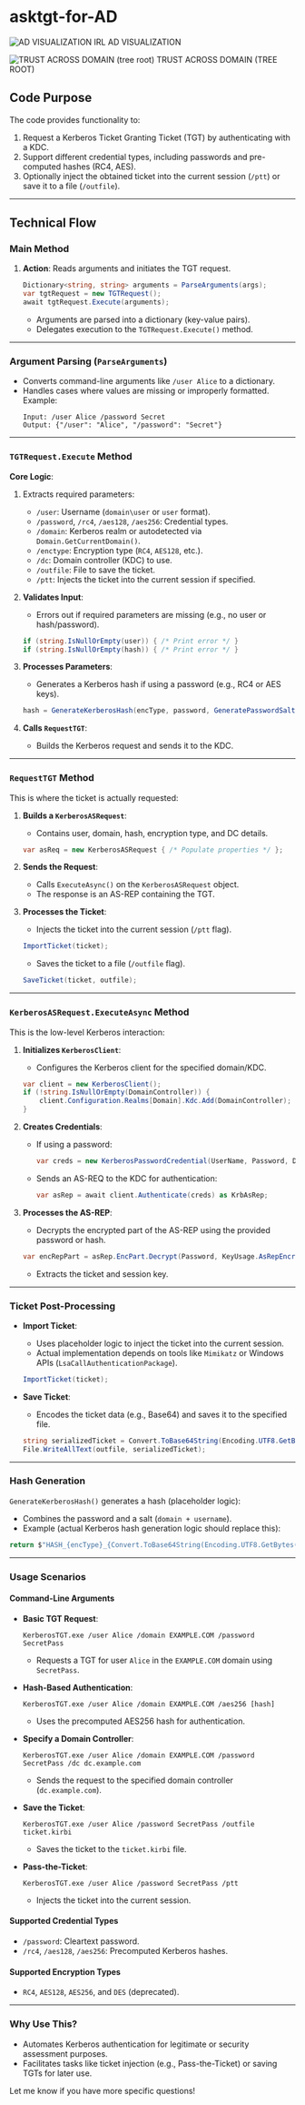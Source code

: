 # asktgt-for-AD

![AD VISUALIZATION IRL](https://github.com/user-attachments/assets/e380a61f-7227-4958-994f-d333ecd16d6e)
AD VISUALIZATION


![TRUST ACROSS DOMAIN (tree root)](https://github.com/user-attachments/assets/f37fc76b-8749-4e5e-9f2d-0e1792b34152)
TRUST ACROSS DOMAIN (TREE ROOT)

## **Code Purpose**
The code provides functionality to:
1. Request a Kerberos Ticket Granting Ticket (TGT) by authenticating with a KDC.
2. Support different credential types, including passwords and pre-computed hashes (RC4, AES).
3. Optionally inject the obtained ticket into the current session (`/ptt`) or save it to a file (`/outfile`).

---

## **Technical Flow**

### **Main Method**
1. **Action**: Reads arguments and initiates the TGT request.
   ```csharp
   Dictionary<string, string> arguments = ParseArguments(args);
   var tgtRequest = new TGTRequest();
   await tgtRequest.Execute(arguments);
   ```
   - Arguments are parsed into a dictionary (key-value pairs).
   - Delegates execution to the `TGTRequest.Execute()` method.

---

### **Argument Parsing** (`ParseArguments`)
- Converts command-line arguments like `/user Alice` to a dictionary.
- Handles cases where values are missing or improperly formatted.
  Example:
  ```plaintext
  Input: /user Alice /password Secret
  Output: {"/user": "Alice", "/password": "Secret"}
  ```

---

### **`TGTRequest.Execute` Method**
**Core Logic**:
1. Extracts required parameters:
   - `/user`: Username (`domain\user` or `user` format).
   - `/password`, `/rc4`, `/aes128`, `/aes256`: Credential types.
   - `/domain`: Kerberos realm or autodetected via `Domain.GetCurrentDomain()`.
   - `/enctype`: Encryption type (`RC4`, `AES128`, etc.).
   - `/dc`: Domain controller (KDC) to use.
   - `/outfile`: File to save the ticket.
   - `/ptt`: Injects the ticket into the current session if specified.

2. **Validates Input**:
   - Errors out if required parameters are missing (e.g., no user or hash/password).
   ```csharp
   if (string.IsNullOrEmpty(user)) { /* Print error */ }
   if (string.IsNullOrEmpty(hash)) { /* Print error */ }
   ```

3. **Processes Parameters**:
   - Generates a Kerberos hash if using a password (e.g., RC4 or AES keys).
   ```csharp
   hash = GenerateKerberosHash(encType, password, GeneratePasswordSalt(domain, user));
   ```

4. **Calls `RequestTGT`**:
   - Builds the Kerberos request and sends it to the KDC.

---

### **`RequestTGT` Method**
This is where the ticket is actually requested:
1. **Builds a `KerberosASRequest`**:
   - Contains user, domain, hash, encryption type, and DC details.
   ```csharp
   var asReq = new KerberosASRequest { /* Populate properties */ };
   ```

2. **Sends the Request**:
   - Calls `ExecuteAsync()` on the `KerberosASRequest` object.
   - The response is an AS-REP containing the TGT.

3. **Processes the Ticket**:
   - Injects the ticket into the current session (`/ptt` flag).
   ```csharp
   ImportTicket(ticket);
   ```
   - Saves the ticket to a file (`/outfile` flag).
   ```csharp
   SaveTicket(ticket, outfile);
   ```

---

### **`KerberosASRequest.ExecuteAsync` Method**
This is the low-level Kerberos interaction:
1. **Initializes `KerberosClient`**:
   - Configures the Kerberos client for the specified domain/KDC.
   ```csharp
   var client = new KerberosClient();
   if (!string.IsNullOrEmpty(DomainController)) {
       client.Configuration.Realms[Domain].Kdc.Add(DomainController);
   }
   ```

2. **Creates Credentials**:
   - If using a password:
     ```csharp
     var creds = new KerberosPasswordCredential(UserName, Password, Domain);
     ```
   - Sends an AS-REQ to the KDC for authentication:
     ```csharp
     var asRep = await client.Authenticate(creds) as KrbAsRep;
     ```

3. **Processes the AS-REP**:
   - Decrypts the encrypted part of the AS-REP using the provided password or hash.
   ```csharp
   var encRepPart = asRep.EncPart.Decrypt(Password, KeyUsage.AsRepEncryptedPart, b => new KrbEncAsRepPart());
   ```
   - Extracts the ticket and session key.

---

### **Ticket Post-Processing**
- **Import Ticket**:
  - Uses placeholder logic to inject the ticket into the current session.
  - Actual implementation depends on tools like `Mimikatz` or Windows APIs (`LsaCallAuthenticationPackage`).
  ```csharp
  ImportTicket(ticket);
  ```

- **Save Ticket**:
  - Encodes the ticket data (e.g., Base64) and saves it to the specified file.
  ```csharp
  string serializedTicket = Convert.ToBase64String(Encoding.UTF8.GetBytes(ticket.TicketData));
  File.WriteAllText(outfile, serializedTicket);
  ```

---

### **Hash Generation**
`GenerateKerberosHash()` generates a hash (placeholder logic):
- Combines the password and a salt (`domain + username`).
- Example (actual Kerberos hash generation logic should replace this):
```csharp
return $"HASH_{encType}_{Convert.ToBase64String(Encoding.UTF8.GetBytes(password + salt))}";
```

---

### **Usage Scenarios**

#### **Command-Line Arguments**
- **Basic TGT Request**:
  ```plaintext
  KerberosTGT.exe /user Alice /domain EXAMPLE.COM /password SecretPass
  ```
  - Requests a TGT for user `Alice` in the `EXAMPLE.COM` domain using `SecretPass`.

- **Hash-Based Authentication**:
  ```plaintext
  KerberosTGT.exe /user Alice /domain EXAMPLE.COM /aes256 [hash]
  ```
  - Uses the precomputed AES256 hash for authentication.

- **Specify a Domain Controller**:
  ```plaintext
  KerberosTGT.exe /user Alice /domain EXAMPLE.COM /password SecretPass /dc dc.example.com
  ```
  - Sends the request to the specified domain controller (`dc.example.com`).

- **Save the Ticket**:
  ```plaintext
  KerberosTGT.exe /user Alice /password SecretPass /outfile ticket.kirbi
  ```
  - Saves the ticket to the `ticket.kirbi` file.

- **Pass-the-Ticket**:
  ```plaintext
  KerberosTGT.exe /user Alice /password SecretPass /ptt
  ```
  - Injects the ticket into the current session.

#### **Supported Credential Types**
- `/password`: Cleartext password.
- `/rc4`, `/aes128`, `/aes256`: Precomputed Kerberos hashes.

#### **Supported Encryption Types**
- `RC4`, `AES128`, `AES256`, and `DES` (deprecated).

---

### **Why Use This?**
- Automates Kerberos authentication for legitimate or security assessment purposes.
- Facilitates tasks like ticket injection (e.g., Pass-the-Ticket) or saving TGTs for later use.

Let me know if you have more specific questions!
